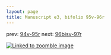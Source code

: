 ```yaml
---
layout: page
title: Manuscript e3, bifolio 95v-96r
---
```


prev: [94v-95r](../94v-95r/) next: [96bisv-97r](../96bisv-97r/)



[![Linked to zoomble image](http://www.homermultitext.org/iipsrv?IIIF=/project/homer/pyramidal/deepzoom/hmt/e3bifolio/v1/E3_95v_96r.tif/full/2000,/0/default.jpg)](http://www.homermultitext.org/ict2/?urn=urn:cite2:hmt:e3bifolio.v1:E3_95v_96r)

